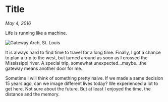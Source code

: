 # Title

_May 4, 2016_

Life is running like a machine.

![Gateway Arch, St. Louis](../../../static/images/swift/GatewayArch.jpg)

It is always hard to find time to travel for a long time. Finally, I got a chance to plan a trip to the west, but turned around as soon as I crossed the Mississippi river. A special trip, somewhat unexpected...maybe...the gateway means another door for me.

Sometime I will think of something pretty naive. If we made a same decision 15 years ago, can we image different lives today? We experienced a lot to get here. Not sure about the future. But at least I enjoyed the time, the distance and the memory.